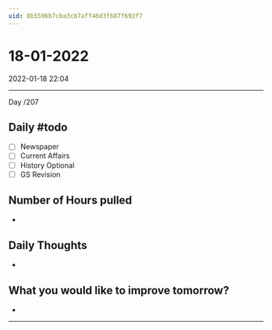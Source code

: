 ```yaml
---
uid: 8b5596b7cba3cb7aff46d3f687f692f7
---
```


# 18-01-2022
2022-01-18 22:04

---

Day /207

## Daily #todo 

- [ ] Newspaper
- [ ] Current Affairs
- [ ] History Optional
- [ ] GS Revision 

## Number of Hours pulled 
- 

## Daily Thoughts
- 


## What you would like to improve tomorrow?
- 



--- 
